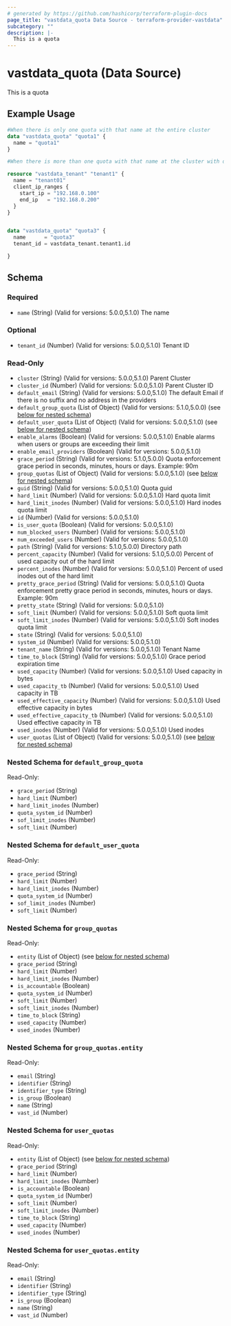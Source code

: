 ```yaml
---
# generated by https://github.com/hashicorp/terraform-plugin-docs
page_title: "vastdata_quota Data Source - terraform-provider-vastdata"
subcategory: ""
description: |-
  This is a quota
---
```


# vastdata_quota (Data Source)

This is a quota

## Example Usage

```terraform
#When there is only one quota with that name at the entire cluster
data "vastdata_quota" "quota1" {
  name = "quota1"
}

#When there is more than one quota with that name at the cluster with differant tenant id

resource "vastdata_tenant" "tenant1" {
  name = "tenant01"
  client_ip_ranges {
    start_ip = "192.168.0.100"
    end_ip   = "192.168.0.200"
  }
}


data "vastdata_quota" "quota3" {
  name      = "quota3"
  tenant_id = vastdata_tenant.tenant1.id

}
```

<!-- schema generated by tfplugindocs -->
## Schema

### Required

- `name` (String) (Valid for versions: 5.0.0,5.1.0) The name

### Optional

- `tenant_id` (Number) (Valid for versions: 5.0.0,5.1.0) Tenant ID

### Read-Only

- `cluster` (String) (Valid for versions: 5.0.0,5.1.0) Parent Cluster
- `cluster_id` (Number) (Valid for versions: 5.0.0,5.1.0) Parent Cluster ID
- `default_email` (String) (Valid for versions: 5.0.0,5.1.0) The default Email if there is no suffix and no address in the providers
- `default_group_quota` (List of Object) (Valid for versions: 5.1.0,5.0.0) (see [below for nested schema](#nestedatt--default_group_quota))
- `default_user_quota` (List of Object) (Valid for versions: 5.0.0,5.1.0) (see [below for nested schema](#nestedatt--default_user_quota))
- `enable_alarms` (Boolean) (Valid for versions: 5.0.0,5.1.0) Enable alarms when users or groups are exceeding their limit
- `enable_email_providers` (Boolean) (Valid for versions: 5.0.0,5.1.0)
- `grace_period` (String) (Valid for versions: 5.1.0,5.0.0) Quota enforcement grace period in seconds, minutes, hours or days. Example: 90m
- `group_quotas` (List of Object) (Valid for versions: 5.0.0,5.1.0) (see [below for nested schema](#nestedatt--group_quotas))
- `guid` (String) (Valid for versions: 5.0.0,5.1.0) Quota guid
- `hard_limit` (Number) (Valid for versions: 5.0.0,5.1.0) Hard quota limit
- `hard_limit_inodes` (Number) (Valid for versions: 5.0.0,5.1.0) Hard inodes quota limit
- `id` (Number) (Valid for versions: 5.0.0,5.1.0)
- `is_user_quota` (Boolean) (Valid for versions: 5.0.0,5.1.0)
- `num_blocked_users` (Number) (Valid for versions: 5.0.0,5.1.0)
- `num_exceeded_users` (Number) (Valid for versions: 5.0.0,5.1.0)
- `path` (String) (Valid for versions: 5.1.0,5.0.0) Directory path
- `percent_capacity` (Number) (Valid for versions: 5.1.0,5.0.0) Percent of used capacity out of the hard limit
- `percent_inodes` (Number) (Valid for versions: 5.0.0,5.1.0) Percent of used inodes out of the hard limit
- `pretty_grace_period` (String) (Valid for versions: 5.0.0,5.1.0) Quota enforcement pretty grace period in seconds, minutes, hours or days. Example: 90m
- `pretty_state` (String) (Valid for versions: 5.0.0,5.1.0)
- `soft_limit` (Number) (Valid for versions: 5.0.0,5.1.0) Soft quota limit
- `soft_limit_inodes` (Number) (Valid for versions: 5.0.0,5.1.0) Soft inodes quota limit
- `state` (String) (Valid for versions: 5.0.0,5.1.0)
- `system_id` (Number) (Valid for versions: 5.0.0,5.1.0)
- `tenant_name` (String) (Valid for versions: 5.0.0,5.1.0) Tenant Name
- `time_to_block` (String) (Valid for versions: 5.0.0,5.1.0) Grace period expiration time
- `used_capacity` (Number) (Valid for versions: 5.0.0,5.1.0) Used capacity in bytes
- `used_capacity_tb` (Number) (Valid for versions: 5.0.0,5.1.0) Used capacity in TB
- `used_effective_capacity` (Number) (Valid for versions: 5.0.0,5.1.0) Used effective capacity in bytes
- `used_effective_capacity_tb` (Number) (Valid for versions: 5.0.0,5.1.0) Used effective capacity in TB
- `used_inodes` (Number) (Valid for versions: 5.0.0,5.1.0) Used inodes
- `user_quotas` (List of Object) (Valid for versions: 5.0.0,5.1.0) (see [below for nested schema](#nestedatt--user_quotas))

<a id="nestedatt--default_group_quota"></a>
### Nested Schema for `default_group_quota`

Read-Only:

- `grace_period` (String)
- `hard_limit` (Number)
- `hard_limit_inodes` (Number)
- `quota_system_id` (Number)
- `sof_limit_inodes` (Number)
- `soft_limit` (Number)


<a id="nestedatt--default_user_quota"></a>
### Nested Schema for `default_user_quota`

Read-Only:

- `grace_period` (String)
- `hard_limit` (Number)
- `hard_limit_inodes` (Number)
- `quota_system_id` (Number)
- `sof_limit_inodes` (Number)
- `soft_limit` (Number)


<a id="nestedatt--group_quotas"></a>
### Nested Schema for `group_quotas`

Read-Only:

- `entity` (List of Object) (see [below for nested schema](#nestedobjatt--group_quotas--entity))
- `grace_period` (String)
- `hard_limit` (Number)
- `hard_limit_inodes` (Number)
- `is_accountable` (Boolean)
- `quota_system_id` (Number)
- `soft_limit` (Number)
- `soft_limit_inodes` (Number)
- `time_to_block` (String)
- `used_capacity` (Number)
- `used_inodes` (Number)

<a id="nestedobjatt--group_quotas--entity"></a>
### Nested Schema for `group_quotas.entity`

Read-Only:

- `email` (String)
- `identifier` (String)
- `identifier_type` (String)
- `is_group` (Boolean)
- `name` (String)
- `vast_id` (Number)



<a id="nestedatt--user_quotas"></a>
### Nested Schema for `user_quotas`

Read-Only:

- `entity` (List of Object) (see [below for nested schema](#nestedobjatt--user_quotas--entity))
- `grace_period` (String)
- `hard_limit` (Number)
- `hard_limit_inodes` (Number)
- `is_accountable` (Boolean)
- `quota_system_id` (Number)
- `soft_limit` (Number)
- `soft_limit_inodes` (Number)
- `time_to_block` (String)
- `used_capacity` (Number)
- `used_inodes` (Number)

<a id="nestedobjatt--user_quotas--entity"></a>
### Nested Schema for `user_quotas.entity`

Read-Only:

- `email` (String)
- `identifier` (String)
- `identifier_type` (String)
- `is_group` (Boolean)
- `name` (String)
- `vast_id` (Number)
